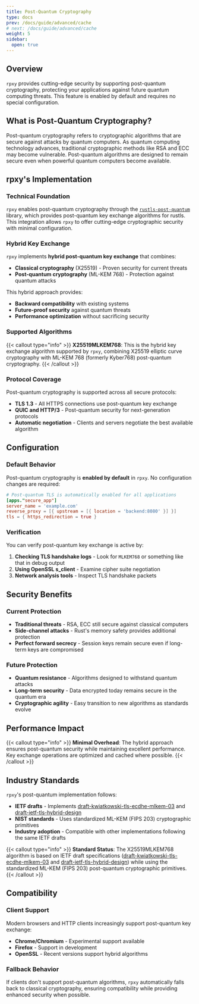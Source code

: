 ```yaml
---
title: Post-Quantum Cryptography
type: docs
prev: /docs/guide/advanced/cache
# next: /docs/guide/advanced/cache
weight: 5
sidebar:
  open: true
---
```


## Overview

`rpxy` provides cutting-edge security by supporting post-quantum cryptography, protecting your applications against future quantum computing threats. This feature is enabled by default and requires no special configuration.

## What is Post-Quantum Cryptography?

Post-quantum cryptography refers to cryptographic algorithms that are secure against attacks by quantum computers. As quantum computing technology advances, traditional cryptographic methods like RSA and ECC may become vulnerable. Post-quantum algorithms are designed to remain secure even when powerful quantum computers become available.

## rpxy's Implementation

### Technical Foundation

`rpxy` enables post-quantum cryptography through the [`rustls-post-quantum`](https://github.com/rustls/rustls/tree/main/rustls-post-quantum) library, which provides post-quantum key exchange algorithms for rustls. This integration allows `rpxy` to offer cutting-edge cryptographic security with minimal configuration.

### Hybrid Key Exchange

`rpxy` implements **hybrid post-quantum key exchange** that combines:

- **Classical cryptography** (X25519) - Proven security for current threats
- **Post-quantum cryptography** (ML-KEM 768) - Protection against quantum attacks

This hybrid approach provides:

- **Backward compatibility** with existing systems
- **Future-proof security** against quantum threats
- **Performance optimization** without sacrificing security

### Supported Algorithms

{{< callout type="info" >}}
**X25519MLKEM768**: This is the hybrid key exchange algorithm supported by `rpxy`, combining X25519 elliptic curve cryptography with ML-KEM 768 (formerly Kyber768) post-quantum cryptography.
{{< /callout >}}

### Protocol Coverage

Post-quantum cryptography is supported across all secure protocols:

- **TLS 1.3** - All HTTPS connections use post-quantum key exchange
- **QUIC and HTTP/3** - Post-quantum security for next-generation protocols
- **Automatic negotiation** - Clients and servers negotiate the best available algorithm

## Configuration

### Default Behavior

Post-quantum cryptography is **enabled by default** in `rpxy`. No configuration changes are required:

```toml
# Post-quantum TLS is automatically enabled for all applications
[apps."secure_app"]
server_name = 'example.com'
reverse_proxy = [{ upstream = [{ location = 'backend:8080' }] }]
tls = { https_redirection = true }
```

### Verification

You can verify post-quantum key exchange is active by:

1. **Checking TLS handshake logs** - Look for `MLKEM768` or something like that in debug output
2. **Using OpenSSL s_client** - Examine cipher suite negotiation
3. **Network analysis tools** - Inspect TLS handshake packets

## Security Benefits

### Current Protection

- **Traditional threats** - RSA, ECC still secure against classical computers
- **Side-channel attacks** - Rust's memory safety provides additional protection
- **Perfect forward secrecy** - Session keys remain secure even if long-term keys are compromised

### Future Protection

- **Quantum resistance** - Algorithms designed to withstand quantum attacks
- **Long-term security** - Data encrypted today remains secure in the quantum era
- **Cryptographic agility** - Easy transition to new algorithms as standards evolve

## Performance Impact

{{< callout type="info" >}}
**Minimal Overhead**: The hybrid approach ensures post-quantum security while maintaining excellent performance. Key exchange operations are optimized and cached where possible.
{{< /callout >}}

## Industry Standards

`rpxy`'s post-quantum implementation follows:

- **IETF drafts** - Implements [draft-kwiatkowski-tls-ecdhe-mlkem-03](https://www.ietf.org/archive/id/draft-kwiatkowski-tls-ecdhe-mlkem-03.html) and [draft-ietf-tls-hybrid-design](https://datatracker.ietf.org/doc/draft-ietf-tls-hybrid-design/)
- **NIST standards** - Uses standardized ML-KEM (FIPS 203) cryptographic primitives
- **Industry adoption** - Compatible with other implementations following the same IETF drafts

{{< callout type="info" >}}
**Standard Status**: The X25519MLKEM768 algorithm is based on IETF draft specifications ([draft-kwiatkowski-tls-ecdhe-mlkem-03](https://www.ietf.org/archive/id/draft-kwiatkowski-tls-ecdhe-mlkem-03.html) and [draft-ietf-tls-hybrid-design](https://datatracker.ietf.org/doc/draft-ietf-tls-hybrid-design/)) while using the standardized ML-KEM (FIPS 203) post-quantum cryptographic primitives.
{{< /callout >}}

## Compatibility

### Client Support

Modern browsers and HTTP clients increasingly support post-quantum key exchange:

- **Chrome/Chromium** - Experimental support available
- **Firefox** - Support in development
- **OpenSSL** - Recent versions support hybrid algorithms

### Fallback Behavior

If clients don't support post-quantum algorithms, `rpxy` automatically falls back to classical cryptography, ensuring compatibility while providing enhanced security when possible.
